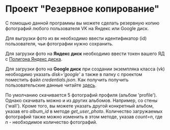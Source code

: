 # Проект "Резервное копирование"

С помощью данной программы вы можете сделать резервную копию фотографий любого пользователя VK на Яндекс или Google диск.

Для выгрузки фото из вк необходимо ввести идентификатор (id) пользователя, чьи фотографии нужно сохранить.

Для загрузки фото на **Яндекс диск** необходимо ввести токен вашего ЯД с [Полигона Яндекс диска](https://yandex.ru/dev/disk/poligon/).

Для загрузки фото на **Google диск** при создании экземпляка класса (vk) необходимо указать *disk='google'* а также в папку с проектом поместить файл *credentials.json*. Как получить получить пользовательские данные читайте [здесь](https://developers.google.com/drive/api/quickstart/python?hl=ru).

По умолчанию скачивается 5 фотографий профиля (альбом 'profile'). Однако скачивать можно и из других альбомов. Например, со стены ('wall'). Кроме того, вы можете указать другой конкретный альбом, указав его *album_id* в методе *get_user_photo*. Количество загружаемых фотографий также можно изменить в этом методе, указав *count=n*, где *n* - необходимое количество фотографий.